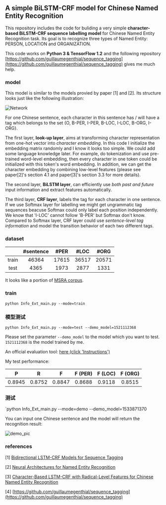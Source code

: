 ## A simple BiLSTM-CRF model for Chinese Named Entity Recognition

This repository includes the code for buliding a very simple __character-based BiLSTM-CRF sequence labelling model__ for Chinese Named Entity Recognition task. Its goal is to recognize three types of Named Entity: PERSON, LOCATION and ORGANIZATION.

This code works on __Python 3 & TensorFlow 1.2__ and the following repository [https://github.com/guillaumegenthial/sequence_tagging](https://github.com/guillaumegenthial/sequence_tagging) gives me much help.

### model

This model is similar to the models provied by paper [1] and [2]. Its structure looks just like the following illustration:

![Network](./pics/pic1.png)

For one Chinese sentence, each character in this sentence has / will have a tag which belongs to the set {O, B-PER, I-PER, B-LOC, I-LOC, B-ORG, I-ORG}.

The first layer, __look-up layer__, aims at transforming character representation from one-hot vector into *character embedding*. In this code I initialize the embedding matrix randomly and I know it looks too simple. We could add some language knowledge later. For example, do tokenization and use pre-trained word-level embedding, then every character in one token could be initialized with this token's word embedding. In addition, we can get the character embedding by combining low-level features (please see paper[2]'s section 4.1 and paper[3]'s section 3.3 for more details).

The second layer, __BiLSTM layer__, can efficiently use *both past and future* input information and extract features automatically.

The third layer, __CRF layer__,  labels the tag for each character in one sentence. If we use Softmax layer for labelling we might get ungrammatic tag sequences beacuse Softmax could only label each position independently. We know that 'I-LOC' cannot follow 'B-PER' but Softmax don't know. Compared to Softmax layer, CRF layer could use *sentence-level tag information* and model the transition behavior of each two different tags.


### dataset
|    | #sentence | #PER | #LOC | #ORG |
| :----: | :---: | :---: | :---: | :---: |
| train  | 46364 | 17615 | 36517 | 20571 |
| test   | 4365  | 1973  | 2877  | 1331  |

It looks like a portion of [MSRA corpus](http://sighan.cs.uchicago.edu/bakeoff2006/).

### train

`python Info_Ext_main.py --mode=train `

### 模型测试

`python Info_Ext_main.py --mode=test --demo_model=1521112368`

Please set the parameter `--demo_model` to the model which you want to test. `1521112368` is the model trained by me. 

An official evaluation tool: [here (click 'Instructions')](http://sighan.cs.uchicago.edu/bakeoff2006/)

My test performance:

| P     | R     | F     | F (PER)| F (LOC)| F (ORG)|
| :---: | :---: | :---: | :---: | :---: | :---: |
| 0.8945 | 0.8752 | 0.8847 | 0.8688 | 0.9118 | 0.8515


### 测试

`python Info_Ext_main.py --mode=demo --demo_model=1533871370

You can input one Chinese sentence and the model will return the recognition result:

![demo_pic](./pics/pic2.png)



### references

\[1\] [Bidirectional LSTM-CRF Models for Sequence Tagging](https://arxiv.org/pdf/1508.01991v1.pdf)

\[2\] [Neural Architectures for Named Entity Recognition](http://aclweb.org/anthology/N16-1030)

\[3\] [Character-Based LSTM-CRF with Radical-Level Features for Chinese Named Entity Recognition](http://www.nlpr.ia.ac.cn/cip/ZhangPublications/dong-nlpcc-2016.pdf)

\[4\] [https://github.com/guillaumegenthial/sequence_tagging](https://github.com/guillaumegenthial/sequence_tagging)  